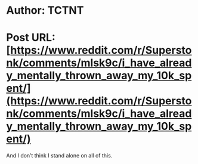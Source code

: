 # Author: TCTNT
# Post URL: [https://www.reddit.com/r/Superstonk/comments/mlsk9c/i_have_already_mentally_thrown_away_my_10k_spent/](https://www.reddit.com/r/Superstonk/comments/mlsk9c/i_have_already_mentally_thrown_away_my_10k_spent/)


And I don’t think I stand alone on all of this.